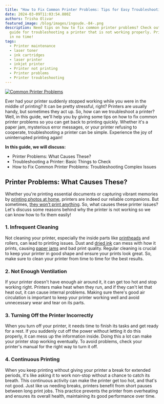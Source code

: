 ```yaml
---
title: "How to Fix Common Printer Problems: Tips for Easy Troubleshooting"
date: 2024-03-09T11:03:54.880Z
authors: Trisha Olivar
featured_image: /blog/images/ingoude.-84-.png
description: Need tips on how to fix common printer problems? Check out this
  guide for troubleshooting a printer that is not working properly. Print again
  in no time!
tags:
  - Printer maintenance
  - laser toner
  - ink cartridges
  - laser printer
  - inkjet printer
  - Printer not printing
  - Printer problems
  - Printer troubleshooting
---
```

[![Common Printer Problems](/blog/images/ingoude.-84-.png "How to Fix Common Printer Problems")](/blog/images/ingoude.-84-.png)

Ever had your printer suddenly stopped working while you were in the middle of printing? It can be pretty stressful, right? Printers are usually handy, but sometimes they act up. So, how can we troubleshoot a printer? Well, in this guide, we'll help you by giving some tips on how to fix common printer problems so you can get back to printing quickly. Whether it's a paper jam, mysterious error messages, or your printer refusing to cooperate, troubleshooting a printer can be simple. Experience the joy of uninterrupted printing again! 

**In this guide, we will discuss:**

* Printer Problems: What Causes These?
* Troubleshooting a Printer: Basic Things to Check
* How to Fix Common Printer Problems: Troubleshooting Complex Issues

## Printer Problems: What Causes These?

Whether you're printing essential documents or capturing vibrant memories by [printing photos at home](https://www.compandsave.com/how-to-print-high-quality-photos-at-home/), printers are indeed our reliable companions. But sometimes, [they won’t print anything](https://www.compandsave.com/why-is-my-printer-printing-blank-pages-guide/). So, what causes these printer issues? Let's discuss some reasons behind why the printer is not working so we can know how to fix them easily!

### 1. Infrequent Cleaning

Not cleaning your printer, especially the inside parts like [printheads](https://www.compandsave.com/printhead-cleaning-guide/) and rollers, can lead to printing issues. Dust and [dried ink](https://www.compandsave.com/does-printer-ink-dry-out/) can mess with how it prints, causing [paper jams](https://www.compandsave.com/how-to-fix-paper-jam-in-printer-guide/) and bad print quality. Regular cleaning is crucial to keep your printer in good shape and ensure your prints look great. So, make sure to clean your printer from time to time for the best results.

### 2. Not Enough Ventilation

If your printer doesn't have enough air around it, it can get too hot and stop working right. Printers make heat when they run, and if they can't let that heat out, it can cause internal problems. Making sure there's good air circulation is important to keep your printer working well and avoid unnecessary wear and tear on its parts.

### 3. Turning Off the Printer Incorrectly

When you turn off your printer, it needs time to finish its tasks and get ready for a rest. If you suddenly cut off the power without letting it do this properly, it can mess up the information inside. Doing this a lot can make your printer stop working eventually. To avoid problems, check your printer's manual for the right way to turn it off. 

### 4. Continuous Printing

When you keep printing without giving your printer a break for extended periods, it's like asking it to work non-stop without a chance to catch its breath. This continuous activity can make the printer get too hot, and that's not good. Just like us needing breaks, printers benefit from short pauses between long print jobs. This practice prevents the printer from overheating and ensures its overall health, maintaining its good performance over time.
